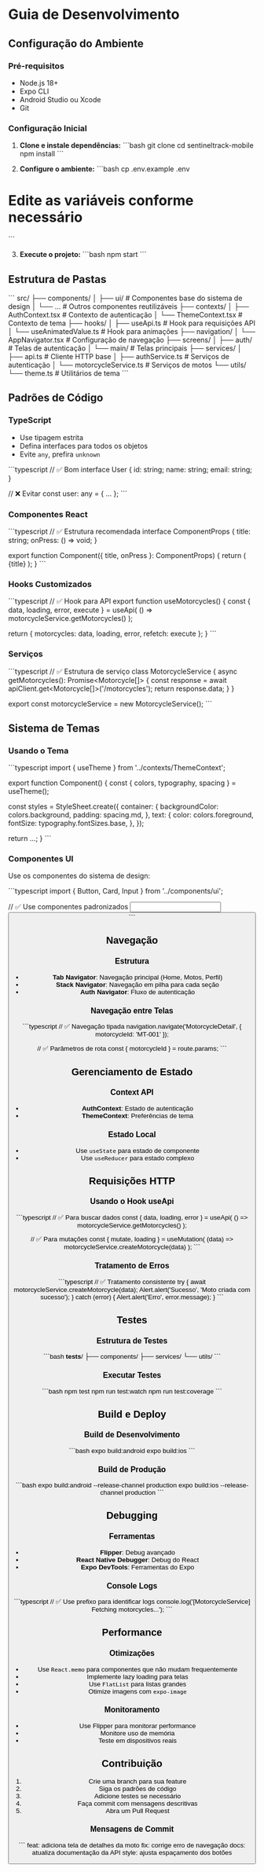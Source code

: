 # Guia de Desenvolvimento

## Configuração do Ambiente

### Pré-requisitos
- Node.js 18+
- Expo CLI
- Android Studio ou Xcode
- Git

### Configuração Inicial

1. **Clone e instale dependências:**
\`\`\`bash
git clone <repo-url>
cd sentineltrack-mobile
npm install
\`\`\`

2. **Configure o ambiente:**
\`\`\`bash
cp .env.example .env
# Edite as variáveis conforme necessário
\`\`\`

3. **Execute o projeto:**
\`\`\`bash
npm start
\`\`\`

## Estrutura de Pastas

\`\`\`
src/
├── components/
│   ├── ui/              # Componentes base do sistema de design
│   └── ...              # Outros componentes reutilizáveis
├── contexts/
│   ├── AuthContext.tsx  # Contexto de autenticação
│   └── ThemeContext.tsx # Contexto de tema
├── hooks/
│   ├── useApi.ts        # Hook para requisições API
│   └── useAnimatedValue.ts # Hook para animações
├── navigation/
│   └── AppNavigator.tsx # Configuração de navegação
├── screens/
│   ├── auth/           # Telas de autenticação
│   └── main/           # Telas principais
├── services/
│   ├── api.ts          # Cliente HTTP base
│   ├── authService.ts  # Serviços de autenticação
│   └── motorcycleService.ts # Serviços de motos
└── utils/
    └── theme.ts        # Utilitários de tema
\`\`\`

## Padrões de Código

### TypeScript
- Use tipagem estrita
- Defina interfaces para todos os objetos
- Evite `any`, prefira `unknown`

\`\`\`typescript
// ✅ Bom
interface User {
  id: string;
  name: string;
  email: string;
}

// ❌ Evitar
const user: any = { ... };
\`\`\`

### Componentes React

\`\`\`typescript
// ✅ Estrutura recomendada
interface ComponentProps {
  title: string;
  onPress: () => void;
}

export function Component({ title, onPress }: ComponentProps) {
  return (
    <TouchableOpacity onPress={onPress}>
      <Text>{title}</Text>
    </TouchableOpacity>
  );
}
\`\`\`

### Hooks Customizados

\`\`\`typescript
// ✅ Hook para API
export function useMotorcycles() {
  const { data, loading, error, execute } = useApi(
    () => motorcycleService.getMotorcycles()
  );
  
  return { motorcycles: data, loading, error, refetch: execute };
}
\`\`\`

### Serviços

\`\`\`typescript
// ✅ Estrutura de serviço
class MotorcycleService {
  async getMotorcycles(): Promise<Motorcycle[]> {
    const response = await apiClient.get<Motorcycle[]>('/motorcycles');
    return response.data;
  }
}

export const motorcycleService = new MotorcycleService();
\`\`\`

## Sistema de Temas

### Usando o Tema

\`\`\`typescript
import { useTheme } from '../contexts/ThemeContext';

export function Component() {
  const { colors, typography, spacing } = useTheme();
  
  const styles = StyleSheet.create({
    container: {
      backgroundColor: colors.background,
      padding: spacing.md,
    },
    text: {
      color: colors.foreground,
      fontSize: typography.fontSizes.base,
    },
  });
  
  return <View style={styles.container}>...</View>;
}
\`\`\`

### Componentes UI

Use os componentes do sistema de design:

\`\`\`typescript
import { Button, Card, Input } from '../components/ui';

// ✅ Use componentes padronizados
<Card>
  <Input label="Email" />
  <Button title="Enviar" onPress={handleSubmit} />
</Card>
\`\`\`

## Navegação

### Estrutura
- **Tab Navigator**: Navegação principal (Home, Motos, Perfil)
- **Stack Navigator**: Navegação em pilha para cada seção
- **Auth Navigator**: Fluxo de autenticação

### Navegação entre Telas

\`\`\`typescript
// ✅ Navegação tipada
navigation.navigate('MotorcycleDetail', { motorcycleId: 'MT-001' });

// ✅ Parâmetros de rota
const { motorcycleId } = route.params;
\`\`\`

## Gerenciamento de Estado

### Context API
- **AuthContext**: Estado de autenticação
- **ThemeContext**: Preferências de tema

### Estado Local
- Use `useState` para estado de componente
- Use `useReducer` para estado complexo

## Requisições HTTP

### Usando o Hook useApi

\`\`\`typescript
// ✅ Para buscar dados
const { data, loading, error } = useApi(
  () => motorcycleService.getMotorcycles()
);

// ✅ Para mutações
const { mutate, loading } = useMutation(
  (data) => motorcycleService.createMotorcycle(data)
);
\`\`\`

### Tratamento de Erros

\`\`\`typescript
// ✅ Tratamento consistente
try {
  await motorcycleService.createMotorcycle(data);
  Alert.alert('Sucesso', 'Moto criada com sucesso');
} catch (error) {
  Alert.alert('Erro', error.message);
}
\`\`\`

## Testes

### Estrutura de Testes
\`\`\`bash
__tests__/
├── components/
├── services/
└── utils/
\`\`\`

### Executar Testes
\`\`\`bash
npm test
npm run test:watch
npm run test:coverage
\`\`\`

## Build e Deploy

### Build de Desenvolvimento
\`\`\`bash
expo build:android
expo build:ios
\`\`\`

### Build de Produção
\`\`\`bash
expo build:android --release-channel production
expo build:ios --release-channel production
\`\`\`

## Debugging

### Ferramentas
- **Flipper**: Debug avançado
- **React Native Debugger**: Debug do React
- **Expo DevTools**: Ferramentas do Expo

### Console Logs
\`\`\`typescript
// ✅ Use prefixo para identificar logs
console.log('[MotorcycleService] Fetching motorcycles...');
\`\`\`

## Performance

### Otimizações
- Use `React.memo` para componentes que não mudam frequentemente
- Implemente lazy loading para telas
- Use `FlatList` para listas grandes
- Otimize imagens com `expo-image`

### Monitoramento
- Use Flipper para monitorar performance
- Monitore uso de memória
- Teste em dispositivos reais

## Contribuição

1. Crie uma branch para sua feature
2. Siga os padrões de código
3. Adicione testes se necessário
4. Faça commit com mensagens descritivas
5. Abra um Pull Request

### Mensagens de Commit
\`\`\`
feat: adiciona tela de detalhes da moto
fix: corrige erro de navegação
docs: atualiza documentação da API
style: ajusta espaçamento dos botões
